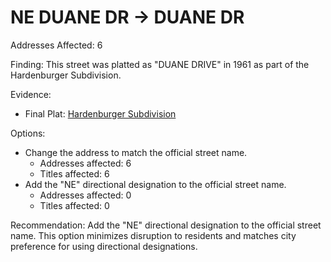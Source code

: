 # NE DUANE DR -> DUANE DR

Addresses Affected: 6

Finding: This street was platted as "DUANE DRIVE" in 1961 as part of the Hardenburger Subdivision.

Evidence:

- Final Plat: [Hardenburger Subdivision](https://www.grantspassoregon.gov/DocumentCenter/View/31838/HARDENBURGER-SUBDIVISION?bidId=)

Options:

- Change the address to match the official street name.
  - Addresses affected: 6
  - Titles affected: 6
- Add the "NE" directional designation to the official street name.
  - Addresses affected: 0
  - Titles affected: 0

Recommendation: Add the "NE" directional designation to the official street name. This option minimizes disruption to residents and matches city preference for using directional designations.
